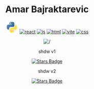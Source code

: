 <h1 align="center">Amar Bajraktarevic</h1>
  <p align="center">
<p align="center">

<a href="https://www.python.org" target="_blank" rel="noreferrer">
    <img src="https://raw.githubusercontent.com/devicons/devicon/master/icons/python/python-original.svg" alt="python" width="40" height="40"/></a>
  <a href="https://www.react.dev" target="_blank" rel="noreferrer">
    <img src="https://cdn.jsdelivr.net/gh/devicons/devicon/icons/react/react-original.svg" alt="react" width="40" height="40"/></a>
 <a href="https://developer.mozilla.org/en-US/docs/Web/JavaScript" target="_blank" rel="noreferrer">
    <img src="https://cdn.jsdelivr.net/gh/devicons/devicon/icons/javascript/javascript-original.svg" alt="js" width="40" height="40"/></a>
<a href="https://html.spec.whatwg.org/" target="_blank" rel="noreferrer">
    <img src="https://cdn.jsdelivr.net/gh/devicons/devicon/icons/html5/html5-original.svg" alt="html" width="40" height="40"/></a>
<a href="https://vitejs.dev/" target="_blank" rel="noreferrer">
    <img src="https://raw.githubusercontent.com/vitejs/vite/2a540eee82f9a31deff8215bdbdccfa46d494a06/docs/public/logo.svg" alt="vite" width="40" height="40"/></a>
<a href="https://www.w3.org/TR/CSS/#css" target="_blank" rel="noreferrer">
    <img src="https://cdn.jsdelivr.net/gh/devicons/devicon/icons/css3/css3-original.svg" alt="css" width="40" height="40"/></a>

</p>

<p align="center"> <img src=https://komarev.com/ghpvc/?username=AmarBajraktarevic alt=/> </p>


<p align="center">shdw v1</p>
<p align="center">  <a href="https://github.com/AmarBajraktarevic/ezbio-clone"><img src="https://img.shields.io/github/stars/AmarBajraktarevic/ezbio-clone" alt="Stars Badge"/></a>
<p align="center">shdw v2</p>
<p align="center"> <a href="https://github.com/AmarBajraktarevic/shdwsitev2"><img src="https://img.shields.io/github/stars/AmarBajraktarevic/shdwsitev2" alt="Stars Badge"/></a>
